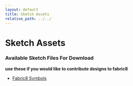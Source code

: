 ```yaml
---
layout: default
title: Sketch Assets
relative_path: ../../
---
```


# Sketch Assets

### Available Sketch Files For Download
**use these if you would like to contribute designs to fabric8**

<ul>
  <li>
    <a href="{{ page.relative_path }}src/docs/designs/assets/Fabric8_Symbols.sketch %}">Fabric8 Symbols</a>
  </li>
</ul>
